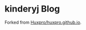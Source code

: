 # kinderyj Blog



Forked from [Huxpro/huxpro.github.io](https://github.com/Huxpro/huxpro.github.io).


## 
